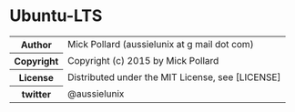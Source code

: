 # Ubuntu-LTS


<table>
  <tr>
    <th>Author</th><td>Mick Pollard (aussielunix at g mail dot com)</td>
  </tr>
  <tr>
    <th>Copyright</th><td>Copyright (c) 2015 by Mick Pollard</td>
  </tr>
  <tr>
    <th>License</th><td>Distributed under the MIT License, see [LICENSE]</td>
  </tr>
  <tr>
    <th>twitter </th><td>@aussielunix</td>
  </tr>
</table>


